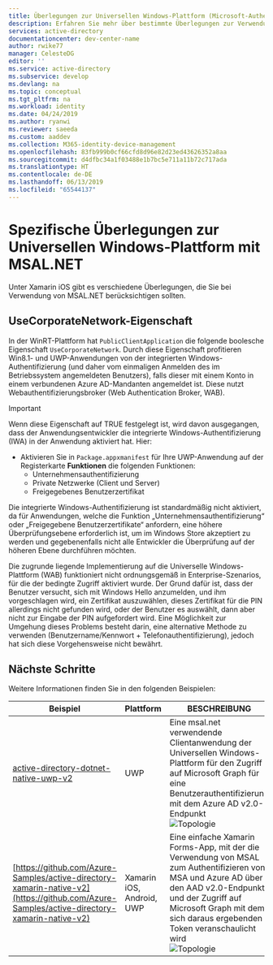 ```yaml
---
title: Überlegungen zur Universellen Windows-Plattform (Microsoft-Authentifizierungsbibliothek für .NET) | Azure
description: Erfahren Sie mehr über bestimmte Überlegungen zur Verwendung der Universellen Windows-Plattform mit der Microsoft-Authentifizierungsbibliothek für .NET (MSAL.NET).
services: active-directory
documentationcenter: dev-center-name
author: rwike77
manager: CelesteDG
editor: ''
ms.service: active-directory
ms.subservice: develop
ms.devlang: na
ms.topic: conceptual
ms.tgt_pltfrm: na
ms.workload: identity
ms.date: 04/24/2019
ms.author: ryanwi
ms.reviewer: saeeda
ms.custom: aaddev
ms.collection: M365-identity-device-management
ms.openlocfilehash: 83fb999b0cf66cfd8d96e82d23ed43626352a8aa
ms.sourcegitcommit: d4dfbc34a1f03488e1b7bc5e711a11b72c717ada
ms.translationtype: HT
ms.contentlocale: de-DE
ms.lasthandoff: 06/13/2019
ms.locfileid: "65544137"
---
```

# <a name="universal-windows-platform-specific-considerations-with-msalnet"></a>Spezifische Überlegungen zur Universellen Windows-Plattform mit MSAL.NET
Unter Xamarin iOS gibt es verschiedene Überlegungen, die Sie bei Verwendung von MSAL.NET berücksichtigen sollten.

## <a name="the-usecorporatenetwork-property"></a>UseCorporateNetwork-Eigenschaft
In der WinRT-Plattform hat `PublicClientApplication` die folgende boolesche Eigenschaft ``UseCorporateNetwork``. Durch diese Eigenschaft profitieren Win8.1- und UWP-Anwendungen von der integrierten Windows-Authentifizierung (und daher vom einmaligen Anmelden des im Betriebssystem angemeldeten Benutzers), falls dieser mit einem Konto in einem verbundenen Azure AD-Mandanten angemeldet ist. Diese nutzt Webauthentifizierungsbroker (Web Authentication Broker, WAB). 

> [!IMPORTANT]
> Wenn diese Eigenschaft auf TRUE festgelegt ist, wird davon ausgegangen, dass der Anwendungsentwickler die integrierte Windows-Authentifizierung (IWA) in der Anwendung aktiviert hat. Hier:
> - Aktivieren Sie in ``Package.appxmanifest`` für Ihre UWP-Anwendung auf der Registerkarte **Funktionen** die folgenden Funktionen:
>   - Unternehmensauthentifizierung
>   - Private Netzwerke (Client und Server)
>   - Freigegebenes Benutzerzertifikat

Die integrierte Windows-Authentifizierung ist standardmäßig nicht aktiviert, da für Anwendungen, welche die Funktion „Unternehmensauthentifizierung“ oder „Freigegebene Benutzerzertifikate“ anfordern, eine höhere Überprüfungsebene erforderlich ist, um im Windows Store akzeptiert zu werden und gegebenenfalls nicht alle Entwickler die Überprüfung auf der höheren Ebene durchführen möchten. 

Die zugrunde liegende Implementierung auf die Universelle Windows-Plattform (WAB) funktioniert nicht ordnungsgemäß in Enterprise-Szenarios, für die der bedingte Zugriff aktiviert wurde. Der Grund dafür ist, dass der Benutzer versucht, sich mit Windows Hello anzumelden, und ihm vorgeschlagen wird, ein Zertifikat auszuwählen, dieses Zertifikat für die PIN allerdings nicht gefunden wird, oder der Benutzer es auswählt, dann aber nicht zur Eingabe der PIN aufgefordert wird. Eine Möglichkeit zur Umgehung dieses Problems besteht darin, eine alternative Methode zu verwenden (Benutzername/Kennwort + Telefonauthentifizierung), jedoch hat sich diese Vorgehensweise nicht bewährt. 

## <a name="next-steps"></a>Nächste Schritte
Weitere Informationen finden Sie in den folgenden Beispielen:

Beispiel | Plattform | BESCHREIBUNG 
|------ | -------- | -----------|
|[active-directory-dotnet-native-uwp-v2](https://github.com/azure-samples/active-directory-dotnet-native-uwp-v2) | UWP | Eine msal.net verwendende Clientanwendung der Universellen Windows-Plattform für den Zugriff auf Microsoft Graph für eine Benutzerauthentifizierung mit dem Azure AD v2.0-Endpunkt <br>![Topologie](media/msal-net-uwp-considerations/topology-native-uwp.png)|
|[https://github.com/Azure-Samples/active-directory-xamarin-native-v2](https://github.com/Azure-Samples/active-directory-xamarin-native-v2) | Xamarin iOS, Android, UWP | Eine einfache Xamarin Forms-App, mit der die Verwendung von MSAL zum Authentifizieren von MSA und Azure AD über den AAD v2.0-Endpunkt und der Zugriff auf Microsoft Graph mit dem sich daraus ergebenden Token veranschaulicht wird <br>![Topologie](media/msal-net-uwp-considerations/topology-xamarin-native.png)|